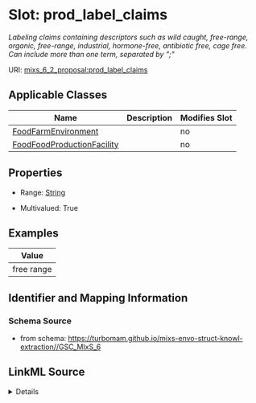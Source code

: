 # Slot: prod_label_claims


_Labeling claims containing descriptors such as wild caught, free-range, organic, free-range, industrial, hormone-free, antibiotic free, cage free. Can include more than one term, separated by ";"_



URI: [mixs_6_2_proposal:prod_label_claims](https://turbomam.github.io/mixs-envo-struct-knowl-extraction/prod_label_claims)



<!-- no inheritance hierarchy -->




## Applicable Classes

| Name | Description | Modifies Slot |
| --- | --- | --- |
[FoodFarmEnvironment](FoodFarmEnvironment.md) |  |  no  |
[FoodFoodProductionFacility](FoodFoodProductionFacility.md) |  |  no  |







## Properties

* Range: [String](String.md)

* Multivalued: True






## Examples

| Value |
| --- |
| free range |

## Identifier and Mapping Information







### Schema Source


* from schema: https://turbomam.github.io/mixs-envo-struct-knowl-extraction//GSC_MIxS_6




## LinkML Source

<details>
```yaml
name: prod_label_claims
description: Labeling claims containing descriptors such as wild caught, free-range,
  organic, free-range, industrial, hormone-free, antibiotic free, cage free. Can include
  more than one term, separated by ";"
title: production labeling claims
notes:
- production
examples:
- value: free range
from_schema: https://turbomam.github.io/mixs-envo-struct-knowl-extraction//GSC_MIxS_6
rank: 1000
multivalued: true
alias: prod_label_claims
domain_of:
- FoodFarmEnvironment
- FoodFoodProductionFacility
range: string
required: false
recommended: false

```
</details>